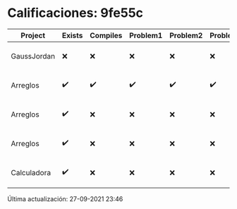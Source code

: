 # Calificaciones: 9fe55c
|Project|Exists|Compiles|Problem1|Problem2|Problem3|Extra|CommitHash|CommitDate|CheckDate|Comments|DueDate|Grade|
|-|-|-|-|-|-|-|-|-|-|-|-|-|
|GaussJordan|❌|❌|❌|❌|❌|❌|NA|NA|27-09-2021 23:46:58|No se encontró el archivo en PracticasComputacionI/GaussJordan/GaussJordan.cpp|01-10-2020 21:00:00|5.0|
|Arreglos|✔️|✔️|✔️|✔️|✔️|✔️|6edf83ea3ff44d7218a4a1331bbc4c63e0d57b7e|21-09-2021 23:31:52|22-09-2021 01:30:49|nan|24-09-2021 21:00:00|10.0|
|Arreglos|✔️|❌|❌|❌|❌|❌|3e608cf25872dd768ceb08db729b18f251ac98fa|21-09-2021 17:27:33|21-09-2021 19:30:12|Tu código no compila|24-09-2021 21:00:00|5.0|
|Arreglos|✔️|❌|❌|❌|❌|❌|c41f4de3d572fda7186b86bc8a07a0cbe55bc007|21-09-2021 13:30:13|21-09-2021 14:24:14|Tu código no compila|24-09-2021 21:00:00|5.0|
|Calculadora|✔️|❌|❌|❌|❌|❌|78a1bd051861bc26bf1e71c205ce3125feec02b3|17-09-2021 20:47:37|17-09-2021 21:29:34|Tu código no compila|17-09-2021 21:00:00|5.0|

Última actualización: 27-09-2021 23:46
